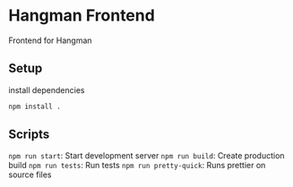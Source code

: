 # Hangman Frontend

Frontend for Hangman

## Setup

install dependencies

```bash
npm install .
```

## Scripts

`npm run start`: Start development server
`npm run build`: Create production build
`npm run tests`: Run tests
`npm run pretty-quick`: Runs prettier on source files
